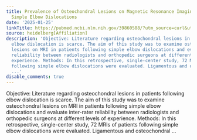 ```yaml
---
title: Prevalence of Osteochondral Lesions on Magnetic Resonance Imaging Following
  Simple Elbow Dislocations
date: '2025-01-25'
linkTitle: https://pubmed.ncbi.nlm.nih.gov/39860588/?utm_source=curl&utm_medium=rss&utm_campaign=pubmed-2&utm_content=1FakS-2QOkCT8HsMOQP1bCRQ4YzyumYOmxmF0moLsQ3dFB1E9V&fc=20220326224207&ff=20250125170422&v=2.18.0.post9+e462414
source: heidelberg[Affiliation]
description: 'Objective: Literature regarding osteochondral lesions in patients following
  elbow dislocation is scarce. The aim of this study was to examine osteochondral
  lesions on MRI in patients following simple elbow dislocations and evaluate inter-rater
  reliability between radiologists and orthopedic surgeons at different levels of
  experience. Methods: In this retrospective, single-center study, 72 MRIs of patients
  following simple elbow dislocations were evaluated. Ligamentous and osteochondral
  ...'
disable_comments: true
---
```

Objective: Literature regarding osteochondral lesions in patients following elbow dislocation is scarce. The aim of this study was to examine osteochondral lesions on MRI in patients following simple elbow dislocations and evaluate inter-rater reliability between radiologists and orthopedic surgeons at different levels of experience. Methods: In this retrospective, single-center study, 72 MRIs of patients following simple elbow dislocations were evaluated. Ligamentous and osteochondral ...